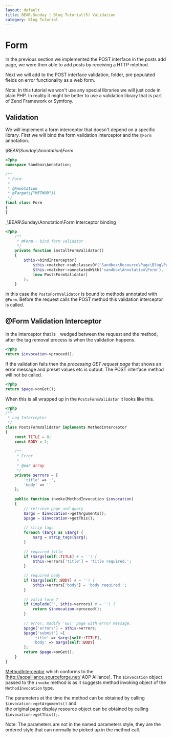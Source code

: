 ```yaml
---
layout: default
title: BEAR.Sunday | Blog Tutorial(5) Validation
category: Blog Tutorial
---
```


# Form 

In the previous section we implemented the POST interface in the posts add page, we were then able to add posts by receiving a HTTP mtethod.

Next we will add to the POST interface validation, folder, pre populated fields on error functionality as a web form.

 Note: In this tutorial we won't use any special libraries we will just code in plain PHP. In reality it might be better to use a validation library that is part of Zend Framework or Symfony.

## Validation 

We will implement a form interceptor that doesn't depend on a specific library. First we will bind the form validation interceptor and the `@Form` annotation.

*\BEAR\Sunday\Annotation\Form*
```php
<?php
namespace Sandbox\Annotation;

/**
 * Form
 *
 * @Annotation
 * @Target({"METHOD"})
 */
final class Form
{
}
```

_\BEAR\Sunday\Annotation\Form
Interceptor binding

```php
<?php
    /**
     * @Form - bind form validator
     */
    private function installFormValidator()
    {
        $this->bindInterceptor(
            $this->matcher->subclassesOf('Sandbox\Resource\Page\Blog\Posts\Newpost'),
       	    $this->matcher->annotatedWith('sandbox\Annotation\Form'),
            [new PostsFormValidator]
        );
    }
```

In this case the `PostsFormValidator` is bound to methods annotated with `@Form`. Before the request calls the POST method this validation interceptor is called.

## @Form Validation Interceptor 

In the interceptor that is　wedged between the request and the method, after the tag removal process is when the validation happens.

```php
<?php
return $invocation->proceed();
```

If the validation fails then the *processing GET request page* that shows an error message and preset values etc is output. The POST interface method will not be called.

```php
<?php
return $page->onGet();
```

When this is all wrapped up in the `PostsFormValidator` it looks like this.

```php
<?php
/**
 * Log Interceptor
 */
class PostsFormValidator implements MethodInterceptor
{
	const TITLE = 0;
	const BODY = 1;
	
	/**
	 * Error
	 * 
	 * @var array
	 */
	private $errors = [
		'title' => '',
		'body' => ''
	];
	
    public function invoke(MethodInvocation $invocation)
    {
        // retrieve page and query
    	$args = $invocation->getArguments();
    	$page = $invocation->getThis();
    	
    	// strip tags
    	foreach ($args as &$arg) {
    		$arg = strip_tags($arg);
    	}
    	
    	// required title
    	if ($args[self::TITLE] # = '') {
    		$this->errors['title'] = 'title required.';
    	}
    	
    	// required body
    	if ($args[self::BODY] # = '') {
    		$this->errors['body'] = 'body required.';
    	}
    	
    	// valid form ?
    	if (implode('', $this->errors) # = '') {
	    	return $invocation->proceed();
    	}
    	
        // error, modify 'GET' page with error message.
    	$page['errors'] = $this->errors;
    	$page['submit'] =[
    		'title' => $args[self::TITLE],
    		'body' => $args[self::BODY]
    	];
    	return $page->onGet();
    }
}
```

[MethodInterceptor](https://github.com/koriym/Ray.Aop/blob/master/src/Ray/Aop/MethodInterceptor.php) which conforms to the [http://aopalliance.sourceforge.net/ AOP Alliance]. The `$invocation` object passed to the `invoke` method is as it suggests method invoking object of the `MethodInvocation` type.

The parameters at the time the method can be obtained by calling `$invocation->getArguments()` and  
the original page display resource object can be obtained by calling `$invocation->getThis();`.

 Note: The parameters are not in the named parameters style, they are the ordered style that can normally be picked up in the method call.